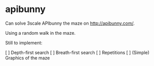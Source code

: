 apibunny
========

Can solve 3scale APIbunny the maze on http://apibunny.com/.

Using a random walk in the maze.

Still to implement:

[ ] Depth-first search
[ ] Breath-first search
[ ] Repetitions
[ ] (Simple) Graphics of the maze

